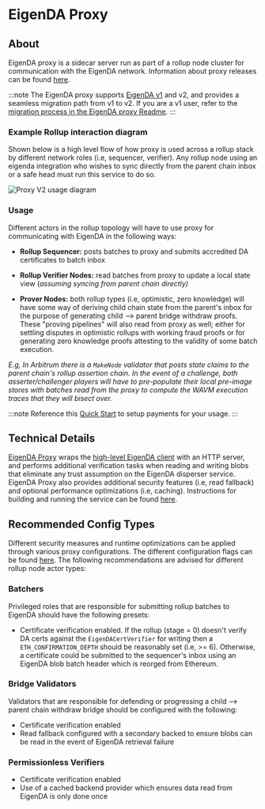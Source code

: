# EigenDA Proxy

## About

EigenDA proxy is a sidecar server run as part of a rollup node cluster for communication with the EigenDA network. Information about
proxy releases can be found [here](https://github.com/Layr-Labs/eigenda-proxy/releases).

:::note
The EigenDA proxy supports [EigenDA v1](../v1/eigenda-proxyv1.md) and v2, and provides a seamless migration path from v1 to v2. If you are a v1 user,
refer to the [migration process in the EigenDA proxy Readme](https://github.com/Layr-Labs/eigenda-proxy?tab=readme-ov-file#migrating-from-eigenda-v1-to-v2). 
:::

### Example Rollup interaction diagram
Shown below is a high level flow of how proxy is used across a rollup stack by different network roles (i.e, sequencer, verifier). Any rollup node using an eigenda integration who wishes to sync directly from the parent chain inbox or a safe head must run this service to do so.

![Proxy V2 usage diagram](/img/integrations/proxy/proxy-v2.png)

### Usage
Different actors in the rollup topology will have to use proxy for communicating with EigenDA in the following ways:
- **Rollup Sequencer:** posts batches to proxy and submits accredited DA certificates to batch inbox
- **Rollup Verifier Nodes:** read batches from proxy to update a local state view (*assuming syncing from parent chain directly)*

- **Prover Nodes:** both rollup types (i.e, optimistic, zero knowledge) will have some way of deriving child chain state from the parent's inbox for the purpose of generating child --> parent bridge withdraw proofs. These "proving pipelines" will also read from proxy as well; either for settling disputes in optimistic rollups with working fraud proofs or for generating zero knowledge proofs attesting to the validity of some batch execution.

*E.g, In Arbitrum there is a `MakeNode` validator that posts state claims to the parent chain's rollup assertion chain. In the event of a challenge, both asserter/challenger players will have to pre-populate their local pre-image stores with batches read from the proxy to compute the WAVM execution traces that they will bisect over.*

:::note
Reference this [Quick Start](../quick-start/v2/index.md) to setup payments for your usage. 
:::
## Technical Details
[EigenDA Proxy](https://github.com/Layr-Labs/eigenda-proxy) wraps the [high-level EigenDA client](https://github.com/Layr-Labs/eigenda/blob/master/api/clients/eigenda_client.go) with an HTTP server, and performs additional verification tasks when reading and writing blobs that eliminate any trust assumption on the EigenDA disperser service. EigenDA Proxy also provides additional security features (i.e, read fallback) and optional performance optimizations (i.e, caching). Instructions for building and running the service can be found [here](https://github.com/Layr-Labs/eigenda-proxy/blob/main/README.md).

## Recommended Config Types
Different security measures and runtime optimizations can be applied through various proxy configurations. The different configuration flags can be found [here](https://github.com/Layr-Labs/eigenda-proxy/blob/main/docs/help_out.txt). The following recommendations are advised for different rollup node actor types:

### Batchers
Privileged roles that are responsible for submitting rollup batches to EigenDA should have the following presets:
- Certificate verification enabled. If the rollup (stage = 0) doesn't verify DA certs against the `EigenDACertVerifier` for writing then a `ETH_CONFIRMATION_DEPTH` should be reasonably set (i.e, >= 6). Otherwise, a certificate could be submitted to the sequencer's inbox using an EigenDA blob batch header which is reorged from Ethereum.

### Bridge Validators
Validators that are responsible for defending or progressing a child --> parent chain withdraw bridge should be configured with the following:
- Certificate verification enabled
- Read fallback configured with a secondary backed to ensure blobs can be read in the event of EigenDA retrieval failure

### Permissionless Verifiers
- Certificate verification enabled
- Use of a cached backend provider which ensures data read from EigenDA is only done once